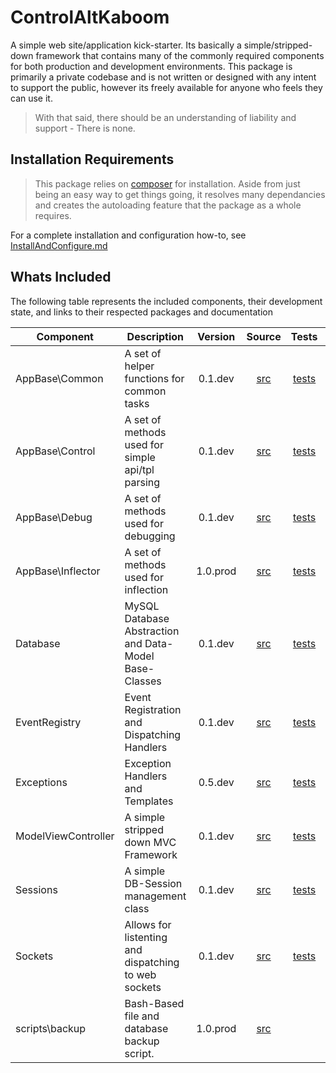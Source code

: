 # ControlAltKaboom

A simple web site/application kick-starter. Its basically a simple/stripped-down framework that contains many of the commonly required components for both production and development environments. This package is primarily a private codebase and is not written or designed with any intent to support the public, however its freely available for anyone who feels they can use it. 


> With that said, there should be an understanding of liability and support - There is none.


## Installation Requirements

> This package relies on [composer](https://getcomposer.org/) for installation. Aside from just being an easy way to get things going, it resolves many dependancies and creates the autoloading feature that the package as a whole requires.

For a complete installation and configuration how-to, see [InstallAndConfigure.md](docs/InstallAndConfigure.md)


## Whats Included

The following table represents the included components, their development state, and links to their respected packages and documentation


| Component | Description | Version | Source | Tests | Docs |
| --------- | ----------- |:-------:|:------:|:-----:|:----:|
| AppBase\Common | A set of helper functions for common tasks | 0.1.dev | [src](src/AppBase/Common) | [tests](tests/AppBase/Common) | [docs](docs/AppBase_Common.md) |
| AppBase\Control | A set of methods used for simple api/tpl parsing | 0.1.dev | [src](src/AppBase/Control) | [tests](tests/AppBase/Control) | [docs](docs/AppBase_Control.md) |
| AppBase\Debug | A set of methods used for debugging | 0.1.dev | [src](src/AppBase/Debug) | [tests](tests/AppBase/Debug) | [docs](docs/AppBase_Debug.md) |
| AppBase\Inflector| A set of methods used for inflection | 1.0.prod | [src](src/AppBase/Inflector.php) | [tests](tests/AppBase/InflectorTest.php) | [docs](docs/AppBase_Inflector.md) |
| Database | MySQL Database Abstraction and Data-Model Base-Classes |0.1.dev | [src](src/Database) | [tests](tests/Database) | [docs](docs/Database.md) |
| EventRegistry| Event Registration and Dispatching Handlers | 0.1.dev | [src](src/EventRegistry) | [tests](tests/EventRegistry) | [docs](docs/EventRegistry.md) |
| Exceptions | Exception Handlers and Templates  | 0.5.dev | [src](src/Exception) | [tests](tests/Exception) | [docs](docs/Exceptions.md) |
| ModelViewController | A simple stripped down MVC Framework | 0.1.dev | [src](src/ModelViewController) | [tests](tests/ModelViewController) | [docs](docs/ModelViewController.md) |
| Sessions | A simple DB-Session management class | 0.1.dev | [src](src/Sessions) | [tests](tests/Sessions) | [docs](docs/Sessions.md) |
| Sockets | Allows for listenting and dispatching to web sockets | 0.1.dev | [src](src/Sockets) | [tests](tests/Sockets) | [docs](docs/Sockets.md) |
| scripts\backup| Bash-Based file and database backup script. | 1.0.prod | [src](scripts/backup) |  | [docs](scripts/backup/README.md) |



